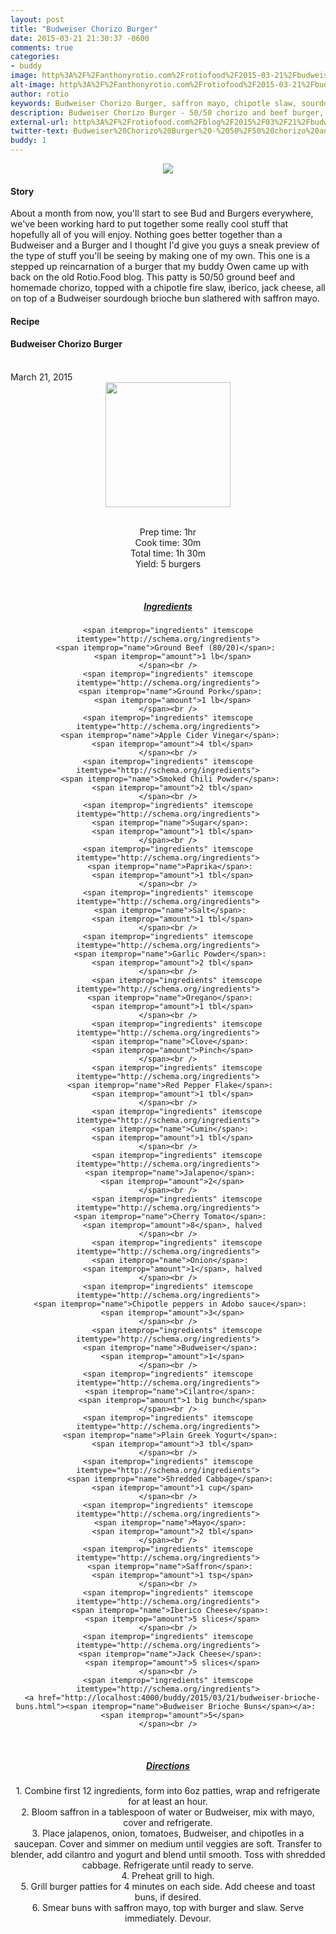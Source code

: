```yaml
---
layout: post
title: "Budweiser Chorizo Burger"
date: 2015-03-21 21:30:37 -0600
comments: true
categories: 
- buddy
image: http%3A%2F%2Fanthonyrotio.com%2Frotiofood%2F2015-03-21%2Fbudweiser-chorizo-burger-far.jpg
alt-image: http%3A%2F%2Fanthonyrotio.com%2Frotiofood%2F2015-03-21%2Fbudweiser-chorizo-burger-far.jpg
author: rotio
keywords: Budweiser Chorizo Burger, saffron mayo, chipotle slaw, sourdough brioche buns, iberico, jack, cheese
description: Budweiser Chorizo Burger - 50/50 chorizo and beef burger, chipotle slaw, saffron mayo, iberico, jack, sourdough brioche
external-url: http%3A%2F%2Frotiofood.com%2Fblog%2F2015%2F03%2F21%2Fbudweiser-chorizo-burger%2F
twitter-text: Budweiser%20Chorizo%20Burger%20-%2050%2F50%20chorizo%20and%20beef%20burger%2C%20chipotle%20slaw%2C%20saffron%20mayo%2C%20iberico%2C%20jack%2C%20sourdough%20brioche
buddy: 1
---
```

<!-- more -->
<center><img src="http://anthonyrotio.com/rotiofood/2015-03-21/budweiser-chorizo-burger-far.jpg" /></center>
<a href="https://plus.google.com/107103100819027957630?rel=author" style="display:none">{{page.author }}</a>

<h4>Story</b> </h4>
 <div>
	<p>About a month from now, you'll start to see Bud and Burgers everywhere, we've been working hard to put together some really cool stuff that hopefully all of you will enjoy. Nothing goes better together than a Budweiser and a Burger and I thought I'd give you guys a sneak preview of the type of stuff you'll be seeing by making one of my own. This one is a stepped up reincarnation of a burger that my buddy Owen came up with back on the old Rotio.Food blog. This patty is 50/50 ground beef and homemade chorizo, topped with a chipotle fire slaw, iberico, jack cheese, all on top of a Budweiser sourdough brioche bun slathered with saffron mayo.</p>
</div>
<h4>Recipe</b> </h4> 
  <div itemscope itemtype="http://schema.org/Recipe" >
  <h4 itemprop="name">Budweiser Chorizo Burger</h4>
  
  <br />
    March 21, 2015
<center>
  <img itemprop="image" width="200px"  src="http://anthonyrotio.com/rotiofood/2015-03-21/budweiser-chorizo-burger-plated.jpg" />
  
  <br />Prep time: <time datetime="PT1H0M" itemprop="prepTime">1hr</time>
  <br />Cook time: <time datetime="PT0H30M" itemprop="cookTime">30m</time> 
  <br />Total time: <time datetime="PT1H30M" itemprop="totalTime">1h 30m</time>
  <br />Yield: <span itemprop="recipeYield">5 burgers</span>
  
  <br/>
 <u><h5>Ingredients</h5></u>
	
	<span itemprop="ingredients" itemscope itemtype="http://schema.org/ingredients">
	<span itemprop="name">Ground Beef (80/20)</span>: 
	  <span itemprop="amount">1 lb</span>
	</span><br />
	<span itemprop="ingredients" itemscope itemtype="http://schema.org/ingredients">
	  <span itemprop="name">Ground Pork</span>: 
	  <span itemprop="amount">1 lb</span>
	</span><br />
	<span itemprop="ingredients" itemscope itemtype="http://schema.org/ingredients">
	  <span itemprop="name">Apple Cider Vinegar</span>: 
	  <span itemprop="amount">4 tbl</span>
	</span><br />
	<span itemprop="ingredients" itemscope itemtype="http://schema.org/ingredients">
	  <span itemprop="name">Smoked Chili Powder</span>: 
	  <span itemprop="amount">2 tbl</span>
	</span><br />
	<span itemprop="ingredients" itemscope itemtype="http://schema.org/ingredients">
	  <span itemprop="name">Sugar</span>: 
	  <span itemprop="amount">1 tbl</span>
	</span><br />
	<span itemprop="ingredients" itemscope itemtype="http://schema.org/ingredients">
	  <span itemprop="name">Paprika</span>: 
	  <span itemprop="amount">1 tbl</span>
	</span><br />
	<span itemprop="ingredients" itemscope itemtype="http://schema.org/ingredients">
	  <span itemprop="name">Salt</span>: 
	  <span itemprop="amount">1 tbl</span>
	</span><br />
	<span itemprop="ingredients" itemscope itemtype="http://schema.org/ingredients">
	  <span itemprop="name">Garlic Powder</span>: 
	  <span itemprop="amount">2 tbl</span>
	</span><br />
		<span itemprop="ingredients" itemscope itemtype="http://schema.org/ingredients">
	  <span itemprop="name">Oregano</span>: 
	  <span itemprop="amount">1 tbl</span>
	</span><br />
		<span itemprop="ingredients" itemscope itemtype="http://schema.org/ingredients">
	  <span itemprop="name">Clove</span>: 
	  <span itemprop="amount">Pinch</span>
	</span><br />
		<span itemprop="ingredients" itemscope itemtype="http://schema.org/ingredients">
	  <span itemprop="name">Red Pepper Flake</span>: 
	  <span itemprop="amount">1 tbl</span>
	</span><br />
		<span itemprop="ingredients" itemscope itemtype="http://schema.org/ingredients">
	  <span itemprop="name">Cumin</span>: 
	  <span itemprop="amount">1 tbl</span>
	</span><br />
		<span itemprop="ingredients" itemscope itemtype="http://schema.org/ingredients">
	  <span itemprop="name">Jalapeno</span>: 
	  <span itemprop="amount">2</span>
	</span><br />
		<span itemprop="ingredients" itemscope itemtype="http://schema.org/ingredients">
	  <span itemprop="name">Cherry Tomato</span>: 
	  <span itemprop="amount">8</span>, halved
	</span><br />
		<span itemprop="ingredients" itemscope itemtype="http://schema.org/ingredients">
	  <span itemprop="name">Onion</span>: 
	  <span itemprop="amount">1</span>, halved
	</span><br />
	<span itemprop="ingredients" itemscope itemtype="http://schema.org/ingredients">
	  <span itemprop="name">Chipotle peppers in Adobo sauce</span>: 
	  <span itemprop="amount">3</span>
	</span><br />
		<span itemprop="ingredients" itemscope itemtype="http://schema.org/ingredients">
	  <span itemprop="name">Budweiser</span>: 
	  <span itemprop="amount">1</span>
	</span><br />
	<span itemprop="ingredients" itemscope itemtype="http://schema.org/ingredients">
	  <span itemprop="name">Cilantro</span>: 
	  <span itemprop="amount">1 big bunch</span>
	</span><br />
	<span itemprop="ingredients" itemscope itemtype="http://schema.org/ingredients">
	  <span itemprop="name">Plain Greek Yogurt</span>: 
	  <span itemprop="amount">3 tbl</span>
	</span><br />
	<span itemprop="ingredients" itemscope itemtype="http://schema.org/ingredients">
	  <span itemprop="name">Shredded Cabbage</span>: 
	  <span itemprop="amount">1 cup</span>
	</span><br />
	<span itemprop="ingredients" itemscope itemtype="http://schema.org/ingredients">
	  <span itemprop="name">Mayo</span>: 
	  <span itemprop="amount">2 tbl</span>
	</span><br />
	<span itemprop="ingredients" itemscope itemtype="http://schema.org/ingredients">
	  <span itemprop="name">Saffron</span>: 
	  <span itemprop="amount">1 tsp</span>
	</span><br />
	<span itemprop="ingredients" itemscope itemtype="http://schema.org/ingredients">
	  <span itemprop="name">Iberico Cheese</span>: 
	  <span itemprop="amount">5 slices</span>
	</span><br />
	<span itemprop="ingredients" itemscope itemtype="http://schema.org/ingredients">
	  <span itemprop="name">Jack Cheese</span>: 
	  <span itemprop="amount">5 slices</span>
	</span><br />
	<span itemprop="ingredients" itemscope itemtype="http://schema.org/ingredients">
	  <a href="http://localhost:4000/buddy/2015/03/21/budweiser-brioche-buns.html"><span itemprop="name">Budweiser Brioche Buns</span></a>: 
	  <span itemprop="amount">5</span>
	</span><br />
	
	
  <br /><u><h5>Directions</h5></u>
	<div itemprop="recipeInstructions">
		1. Combine first 12 ingredients, form into 6oz patties, wrap and refrigerate for at least an hour. <br/>
		2. Bloom saffron in a tablespoon of water or Budweiser, mix with mayo, cover and refrigerate. <br/>
		3. Place jalapenos, onion, tomatoes, Budweiser, and chipotles in a saucepan. Cover and simmer on medium until veggies are soft. Transfer to blender, add cilantro and yogurt and blend until smooth. Toss with shredded cabbage. Refrigerate until ready to serve. <br/>
		4. Preheat grill to high. <br/>
		5. Grill burger patties for 4 minutes on each side. Add cheese and toast buns, if desired.<br/>
		6. Smear buns with saffron mayo, top with burger and slaw. Serve immediately. Devour.<br/>
<br />
	</div>

</div>